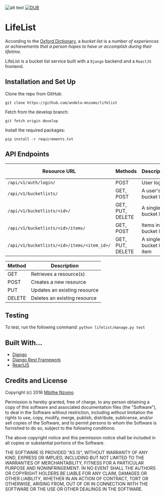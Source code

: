 ![alt text](https://img.shields.io/badge/python-2.7-blue.svg)
[![DUB](https://img.shields.io/dub/l/vibe-d.svg)]()

# LifeList
According to the [Oxford Dictionary](http://www.oxforddictionaries.com/definition/english/bucket-list),
a *bucket list* is a *number of experiences or achievements that a person hopes
to have or accomplish during their lifetime*.

LifeList is a bucket list service built with a `Django` backend and a `ReactJS` frontend.

## Installation and Set Up
Clone the repo from GitHub:
```
git clone https://github.com/andela-mnzomo/lifelist
```

Fetch from the develop branch:
```
git fetch origin develop
```

Install the required packages:
```
pip install -r requirements.txt
```

## API Endpoints

| Resource URL | Methods | Description | Requires Token |
| -------- | ------------- | --------- |--------------- |
|  `/api/v1/auth/login/` | POST | User login | FALSE |
| `/api/v1/bucketlists/` | GET, POST | A user's bucket lists | TRUE |
| `/api/v1/bucketlists/<id>/` | GET, PUT, DELETE | A single bucket list | TRUE |
| `/api/v1/bucketlists/<id>/items/` | GET, POST | Items in a bucket list | TRUE |
| `/api/v1/bucketlists/<id>/items/<item_id>/` | GET, PUT, DELETE| A single bucket list item | TRUE |

| Method | Description |
|------- | ----------- |
| GET | Retrieves a resource(s) |
| POST | Creates a new resource |
| PUT | Updates an existing resource |
| DELETE | Deletes an existing resource |

## Testing
To test, run the following command: `python lifelist/manage.py test`


## Built With...
* [Django](https://www.djangoproject.com/)
* [Django Rest Framework](http://www.django-rest-framework.org/)
* [ReactJS](http://facebook.github.io/react)

## Credits and License

Copyright (c) 2016 [Mbithe Nzomo](https://github.com/andela-mnzomo)

Permission is hereby granted, free of charge, to any person obtaining a copy of this software and associated documentation files (the "Software"), to deal in the Software without restriction, including without limitation the rights to use, copy, modify, merge, publish, distribute, sublicense, and/or sell copies of the Software, and to permit persons to whom the Software is furnished to do so, subject to the following conditions:

The above copyright notice and this permission notice shall be included in all copies or substantial portions of the Software.

THE SOFTWARE IS PROVIDED "AS IS", WITHOUT WARRANTY OF ANY KIND, EXPRESS OR IMPLIED, INCLUDING BUT NOT LIMITED TO THE WARRANTIES OF MERCHANTABILITY, FITNESS FOR A PARTICULAR PURPOSE AND NONINFRINGEMENT. IN NO EVENT SHALL THE AUTHORS OR COPYRIGHT HOLDERS BE LIABLE FOR ANY CLAIM, DAMAGES OR OTHER LIABILITY, WHETHER IN AN ACTION OF CONTRACT, TORT OR OTHERWISE, ARISING FROM, OUT OF OR IN CONNECTION WITH THE SOFTWARE OR THE USE OR OTHER DEALINGS IN THE SOFTWARE.
